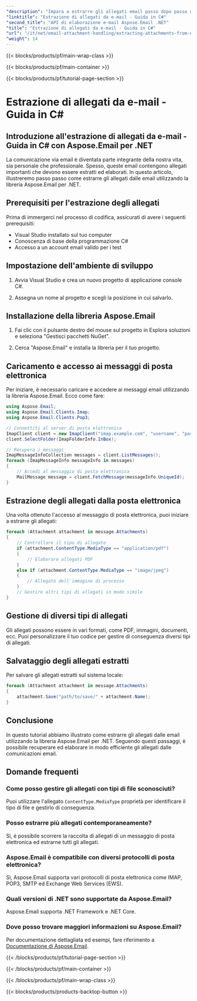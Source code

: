 ```yaml
---
"description": "Impara a estrarre gli allegati email passo dopo passo usando Aspose.Email per .NET. Gestisci vari formati e salva con facilità."
"linktitle": "Estrazione di allegati da e-mail - Guida in C#"
"second_title": "API di elaborazione e-mail Aspose.Email .NET"
"title": "Estrazione di allegati da e-mail - Guida in C#"
"url": "/it/net/email-attachment-handling/extracting-attachments-from-email-csharp-walkthrough/"
"weight": 14
---
```


{{< blocks/products/pf/main-wrap-class >}}

{{< blocks/products/pf/main-container >}}

{{< blocks/products/pf/tutorial-page-section >}}

# Estrazione di allegati da e-mail - Guida in C#


## Introduzione all'estrazione di allegati da e-mail - Guida in C# con Aspose.Email per .NET

La comunicazione via email è diventata parte integrante della nostra vita, sia personale che professionale. Spesso, queste email contengono allegati importanti che devono essere estratti ed elaborati. In questo articolo, illustreremo passo passo come estrarre gli allegati dalle email utilizzando la libreria Aspose.Email per .NET.

## Prerequisiti per l'estrazione degli allegati

Prima di immergerci nel processo di codifica, assicurati di avere i seguenti prerequisiti:

- Visual Studio installato sul tuo computer
- Conoscenza di base della programmazione C#
- Accesso a un account email valido per i test

## Impostazione dell'ambiente di sviluppo

1. Avvia Visual Studio e crea un nuovo progetto di applicazione console C#.

2. Assegna un nome al progetto e scegli la posizione in cui salvarlo.

## Installazione della libreria Aspose.Email

1. Fai clic con il pulsante destro del mouse sul progetto in Esplora soluzioni e seleziona "Gestisci pacchetti NuGet".

2. Cerca "Aspose.Email" e installa la libreria per il tuo progetto.

## Caricamento e accesso ai messaggi di posta elettronica

Per iniziare, è necessario caricare e accedere ai messaggi email utilizzando la libreria Aspose.Email. Ecco come fare:

```csharp
using Aspose.Email;
using Aspose.Email.Clients.Imap;
using Aspose.Email.Clients.Pop3;

// Connettiti al server di posta elettronica
ImapClient client = new ImapClient("imap.example.com", "username", "password");
client.SelectFolder(ImapFolderInfo.InBox);

// Recupera i messaggi
ImapMessageInfoCollection messages = client.ListMessages();
foreach (ImapMessageInfo messageInfo in messages)
{
    // Accedi al messaggio di posta elettronica
    MailMessage message = client.FetchMessage(messageInfo.UniqueId);
}
```

## Estrazione degli allegati dalla posta elettronica

Una volta ottenuto l'accesso al messaggio di posta elettronica, puoi iniziare a estrarre gli allegati:

```csharp
foreach (Attachment attachment in message.Attachments)
{
    // Controllare il tipo di allegato
    if (attachment.ContentType.MediaType == "application/pdf")
    {
        // Elaborare allegati PDF
    }
    else if (attachment.ContentType.MediaType == "image/jpeg")
    {
        // Allegato dell'immagine di processo
    }
    // Gestire altri tipi di allegati in modo simile
}
```

## Gestione di diversi tipi di allegati

Gli allegati possono essere in vari formati, come PDF, immagini, documenti, ecc. Puoi personalizzare il tuo codice per gestire di conseguenza diversi tipi di allegati.

## Salvataggio degli allegati estratti

Per salvare gli allegati estratti sul sistema locale:

```csharp
foreach (Attachment attachment in message.Attachments)
{
    attachment.Save("path/to/save/" + attachment.Name);
}
```

## Conclusione

In questo tutorial abbiamo illustrato come estrarre gli allegati dalle email utilizzando la libreria Aspose.Email per .NET. Seguendo questi passaggi, è possibile recuperare ed elaborare in modo efficiente gli allegati dalle comunicazioni email.

## Domande frequenti

### Come posso gestire gli allegati con tipi di file sconosciuti?

Puoi utilizzare l'allegato `ContentType.MediaType` proprietà per identificare il tipo di file e gestirlo di conseguenza.

### Posso estrarre più allegati contemporaneamente?

Sì, è possibile scorrere la raccolta di allegati di un messaggio di posta elettronica ed estrarne tutti gli allegati.

### Aspose.Email è compatibile con diversi protocolli di posta elettronica?

Sì, Aspose.Email supporta vari protocolli di posta elettronica come IMAP, POP3, SMTP ed Exchange Web Services (EWS).

### Quali versioni di .NET sono supportate da Aspose.Email?

Aspose.Email supporta .NET Framework e .NET Core.

### Dove posso trovare maggiori informazioni su Aspose.Email?

Per documentazione dettagliata ed esempi, fare riferimento a [Documentazione di Aspose.Email](https://reference.aspose.com/email/net/).

{{< /blocks/products/pf/tutorial-page-section >}}

{{< /blocks/products/pf/main-container >}}

{{< /blocks/products/pf/main-wrap-class >}}

{{< blocks/products/products-backtop-button >}}
